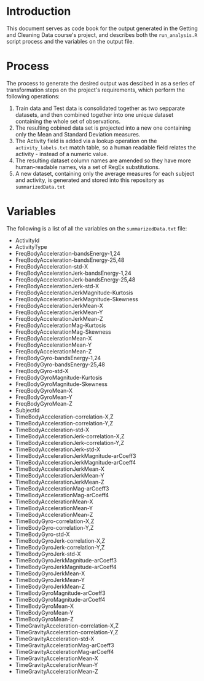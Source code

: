 # Introduction

This document serves as code book for the output generated in the Getting and Cleaning Data course's project, and describes both the `run_analysis.R` script process and the variables on the output file.

# Process

The process to generate the desired output was descibed in as a series of transformation steps on the project's requirements, which perform the following operations:

1. Train data and Test data is consolidated together as two sepparate datasets, and then combined together into one unique dataset containing the whole set of observations.
2. The resulting cobined data set is projected into a new one containing only the Mean and Standard Deviation measures.
3. The Activity field is added via a lookup operation on the `activity_labels.txt` match table, so a human readable field relates the activity - instead of a numeric value.
4. The resulting dataset column names are amended so they have more human-readable names, via a set of RegEx substitutions.
5. A new dataset, containing only the average measures for each subject and activity, is generated and stored into this repository as `summarizedData.txt`

# Variables

The following is a list of all the variables on the `summarizedData.txt` file:

* ActivityId
* ActivityType
* FreqBodyAcceleration-bandsEnergy-1,24
* FreqBodyAcceleration-bandsEnergy-25,48
* FreqBodyAcceleration-std-X
* FreqBodyAccelerationJerk-bandsEnergy-1,24
* FreqBodyAccelerationJerk-bandsEnergy-25,48
* FreqBodyAccelerationJerk-std-X
* FreqBodyAccelerationJerkMagnitude-Kurtosis
* FreqBodyAccelerationJerkMagnitude-Skewness
* FreqBodyAccelerationJerkMean-X
* FreqBodyAccelerationJerkMean-Y
* FreqBodyAccelerationJerkMean-Z
* FreqBodyAccelerationMag-Kurtosis
* FreqBodyAccelerationMag-Skewness
* FreqBodyAccelerationMean-X
* FreqBodyAccelerationMean-Y
* FreqBodyAccelerationMean-Z
* FreqBodyGyro-bandsEnergy-1,24
* FreqBodyGyro-bandsEnergy-25,48
* FreqBodyGyro-std-X
* FreqBodyGyroMagnitude-Kurtosis
* FreqBodyGyroMagnitude-Skewness
* FreqBodyGyroMean-X
* FreqBodyGyroMean-Y
* FreqBodyGyroMean-Z
* SubjectId
* TimeBodyAcceleration-correlation-X,Z
* TimeBodyAcceleration-correlation-Y,Z
* TimeBodyAcceleration-std-X
* TimeBodyAccelerationJerk-correlation-X,Z
* TimeBodyAccelerationJerk-correlation-Y,Z
* TimeBodyAccelerationJerk-std-X
* TimeBodyAccelerationJerkMagnitude-arCoeff3
* TimeBodyAccelerationJerkMagnitude-arCoeff4
* TimeBodyAccelerationJerkMean-X
* TimeBodyAccelerationJerkMean-Y
* TimeBodyAccelerationJerkMean-Z
* TimeBodyAccelerationMag-arCoeff3
* TimeBodyAccelerationMag-arCoeff4
* TimeBodyAccelerationMean-X
* TimeBodyAccelerationMean-Y
* TimeBodyAccelerationMean-Z
* TimeBodyGyro-correlation-X,Z
* TimeBodyGyro-correlation-Y,Z
* TimeBodyGyro-std-X
* TimeBodyGyroJerk-correlation-X,Z
* TimeBodyGyroJerk-correlation-Y,Z
* TimeBodyGyroJerk-std-X
* TimeBodyGyroJerkMagnitude-arCoeff3
* TimeBodyGyroJerkMagnitude-arCoeff4
* TimeBodyGyroJerkMean-X
* TimeBodyGyroJerkMean-Y
* TimeBodyGyroJerkMean-Z
* TimeBodyGyroMagnitude-arCoeff3
* TimeBodyGyroMagnitude-arCoeff4
* TimeBodyGyroMean-X
* TimeBodyGyroMean-Y
* TimeBodyGyroMean-Z
* TimeGravityAcceleration-correlation-X,Z
* TimeGravityAcceleration-correlation-Y,Z
* TimeGravityAcceleration-std-X
* TimeGravityAccelerationMag-arCoeff3
* TimeGravityAccelerationMag-arCoeff4
* TimeGravityAccelerationMean-X
* TimeGravityAccelerationMean-Y
* TimeGravityAccelerationMean-Z

